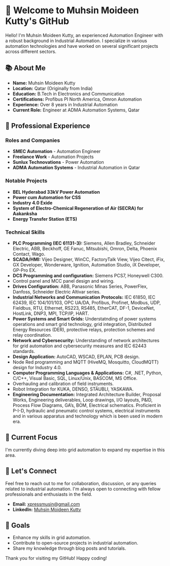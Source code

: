 # 👋 Welcome to Muhsin Moideen Kutty's GitHub

Hello! I'm Muhsin Moideen Kutty, an experienced Automation Engineer with a robust background in Industrial Automation. I specialize in various automation technologies and have worked on several significant projects across different sectors.

## 📚 About Me

- **Name:** Muhsin Moideen Kutty
- **Location:** Qatar (Originally from India)
- **Education:** B.Tech in Electronics and Communication
- **Certifications:** Profibus PI North America, Omron Automation
- **Experience:** Over 8 years in Industrial Automation
- **Current Role:** Engineer at ADMA Automation Systems, Qatar

## 💼 Professional Experience

### Roles and Companies
- **SMEC Automation** - Automation Engineer
- **Freelance Work** - Automation Projects
- **Sunlux Technovations** - Power Automation
- **ADMA Automation Systems** - Industrial Automation in Qatar

### Notable Projects
- **BEL Hyderabad 33kV Power Automation**
- **Power cum Automation for CSS**
- **Industry 4.0 Exide**
- **System of Electro-Chemical Regeneration of Air (SECRA) for Aakanksha**
- **Energy Transfer Station (ETS)**

### Technical Skills
- **PLC Programming (IEC 61131-3):** Siemens, Allen Bradley, Schneider Electric, ABB, Beckhoff, GE Fanuc, Mitsubishi, Omron, Delta, Phoenix Contact, Wago.
- **SCADA/HMI:** Vijeo Designer, WinCC, FactoryTalk View, Vijeo Citect, iFix, GX Developer, Wonderware, Ignition, Automation Studio, iX Developer, GP-Pro EX.
- **DCS Programming and configuration:** Siemens PCS7, Honeywell C300.
- Control panel and MCC panel design and wiring.
- **Drives Configuration:** ABB, Panasonic Minas Series, PowerFlex, Danfoss, Schneider Electric Altivar series.
- **Industrial Networks and Communication Protocols:** IEC 61850, IEC 62439, IEC 104/101/103, OPC UA/DA, Profibus, Profinet, Modbus, UDP, Fieldbus, RTU, Ethernet, RS223, RS485, EtherCAT, DF-1, DeviceNet, HostLink,
  DNP3, MPI, TCP/IP, HART.
- **Power Systems and Smart Grids:** Understatnding of power systems operations and smart grid technology, grid integration, Distributed Energy Resources (DER), protective relays, protection schemes and relay 
  coordination.
- **Network and Cybersecurity:** Understanding of network architectures for grid automation and cybersecurity measures and IEC 62443 standards.
- **Design Application:** AutoCAD, WSCAD, EPLAN, PCB design.
- Node Red programming and MQTT (HiveMQ, Mosquitto, CloudMQTT) design for Industry 4.0.
- **Computer Programming Languages & Applications:** C#, .NET, Python, C/C++, Visual Basic, SQL, Linux/Unix, BASCOM, MS Office.
- Overhauling and calibration of field instruments.
- Robot Integration for KUKA, DENSO, STÄUBLI, YASKAWA.
- **Engineering Documentation:** Integrated Architecture Builder, Proposal Works, Engineering deliverables, Loop drawings, I/O layouts, P&ID, Process Flow Diagrams, GA’s, BOM, Electrical schematics.
  Proficient in P-I-D, hydraulic and pneumatic control systems, electrical instruments and in various apparatus and technology which is been used in modern era.

## 🌱 Current Focus
I'm currently diving deep into grid automation to expand my expertise in this area.


## 💬 Let's Connect
Feel free to reach out to me for collaboration, discussion, or any queries related to industrial automation. I'm always open to connecting with fellow professionals and enthusiasts in the field.

- **Email:** xpressmusin@gmail.com
- **LinkedIn:** [Muhsin Moideen Kutty](https://www.linkedin.com/in/muhsin-moideen-kutty)

## 🎯 Goals
- Enhance my skills in grid automation.
- Contribute to open-source projects in industrial automation.
- Share my knowledge through blog posts and tutorials.

Thank you for visiting my GitHub! Happy coding!
